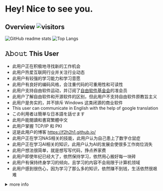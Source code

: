 Hey! Nice to see you.
========

## Overview ![visitors](https://visitor-badge.glitch.me/badge?page_id=f2h2h1.f2h2h1)
<!-- ![GitHub User's stars](https://img.shields.io/github/stars/f2h2h1?label=github&style=social) -->

![GitHub readme stats](https://github-readme-stats.vercel.app/api?username=f2h2h1&theme=dark)
![Top Langs](https://github-readme-stats.vercel.app/api/top-langs/?username=f2h2h1&theme=dark)

## 𝙰𝚋𝚘𝚞𝚝 This User
- 此用户正在积极地寻找新的工作机会
- 此用户热爱互联网行业并关注行业动态
- 此用户有较强的学习能力和学习意愿
- 此用户有良好的编码风格，会注重代码的可重用性和可读性
- 此用户支持自由软件运动，并订阅了[自由软件基金会](https://www.fsf.org/)的准会员
- 此用户了解自由软件和开源软件的区别，但此用户不支持自由软件原教旨主义
- 此用户是务实的，并不排斥 Windows 这类闭源的商业软件
- This user can communicate in English with the help of google translation
- この利用者は簡単な日本語を話せます
- 此用戶能閱讀和書寫繁體中文
- 此用户掌握 TCP/IP 和 PKI
- 这是此用户的博客 https://f2h2h1.github.io/
- 此用户正在学习NAS相关的技能，此用户认为自己患上了数字仓鼠症
- 此用户正在学习AI相关的知识，此用户认为AI的发展会使很多工作岗位消失
- 此用户想法很简单，就是想写写代码，挣点养家费
- 此用户即使年纪已经大了，依然保持学习，依然用心搬好每一块砖
- 此用户有保持终身学习的倾向，且学习的内容不会局限于计算机领域
- 此用户感到很伤心，因为学习了那么多的知识，依然赚不到钱，生活依然很艰难

<details>
<summary>more info</summary>

## Skills
- 掌握PHP，掌握Composer，掌握Yii2，ThinkPHP，larveral，CI等常用框架，了解psr规范
- 掌握SQL，掌握MySQL，熟悉数据库设计原则，了解MongoDB，了解mancache，redis等缓存的使用
- 掌握JavaScript、jQuery、Chrome开发者工具，了解css3和less，了解vue，react，熟悉前后端分离机制，了解基本的浏览器渲染及网络传输过程
- 掌握git，了解githook，了解svn，会部署远程git仓库，会使用Swagger，apiDoc等工具
- 了解postman、seleniun、playwright、PHPUnit、codeception、Jmeter、ab等测试工具
- 了解xdebug，会通过xdebug的profiler文件寻找性能瓶颈，会部署xdebug远程调试和多服务器调试
- 了解HTTP、WebSocket、DNS、TCP、UDP、IP等网络协议，了解 socket 接口
- 了解常见的Web安全问题及防范方法，了解 lts 协议，了解rsa，des等加密算法
- 了解Linux服务器的配置和管理，能独立搭建LNMP/LAMP环境，会使用宝塔面板，会写shell运维脚本，会编译安装php，apahce等常用软件
- 了解nginx和apache，会配置https，url重写，反向代理，负载均衡，虚拟站点
- 会使用systemctl，cron，supervisor，curl，netcat，psalm，php-cs-fixer等工具
- 会使用RainLoop，exim，Dovecot部署邮件服务器
- 了解Jenkins，GitLab-CI，GitHub Actions，有CI/CD的经验
- 掌握docker容器，会使用 dockerfile docker-compose，了解k8s，有分布式集群的构建和管理经验
- 掌握C语言，有linux编程经验，会makefile脚本，了解JAVA，C#等后端语言
- 熟悉Python，了解爬虫原理，掌握正则表达式，了解xpath
- 有处理高并发经验，了解常见的网站优化方法，了解常见的seo技巧
- 有开放平台接口对接经验，有微信公众号开发经验，有微信小程序后台开发经验
- 有 cms 开发经验，有 wordpress 插件开发经验，有 magento2 模块开发经验
- 有对接 支付宝，微信支付，paypal，firstdata，AsiaPay 接口的经验
- 了解编译原理，会处理各种字符编码，会使用Antlr，Peg.js等工具创建 DSL
- 会使用 ollama 在本地部署 deepseek-r1:30b phi4 llama3.2 等常见的大模型，会使用 langchain 构建智能体
- 会调用 openai 或 gamma 的接口，实现联网搜索 智能客服 生成文本 生成文档(word excel ppt pdf) 等功能

## Development tools
- VSCode
- Firefox/Edge
- Git
- DBeaver Community/phpMyAdmin/Adminer
- phpRedisAdmin
- docker

<details>
<summary>contact</summary>

- this user's public key is here
    ```
    -----BEGIN PGP PUBLIC KEY BLOCK-----

    mQGNBGDz8bwBDADHa8q/B2oUK0nUuKIDE81Kw15L59/4GFCSJjfsAis3ywkawi7X
    6NB6glzSRLsnoYx92mG7s4R9koWTBP7mDB6nYCDzId5jp3b/BrthiyyEhCECJyDR
    hyCbV+nW6tVpsavhSh7XPfTXraNKav9GEk/LFabfO+sYP86R7gOGoiK3RVbhbtME
    9uzzW5VRCgp6rLrB5BxbhkcP5e4e4dvrL5nBzhJO6J670b+005vlR/97qUxsXwnK
    BolW8isAjePReKyvkt9oDo78r86/+CQgM1S53fPoUbA7kPg2v3+1dPbi7GVm2ziw
    /JxYIFxidVaVexfTo9KmKjbj3L9B3q67Fs6HcGqyrhNMGRgY4B/OfPP3GaELyqU1
    YFNGmXWDlYRhV4mxxItSs6blSvBFlN5pReqqP3ec/FtqDTd1oDgIm1DsAacxhfKp
    D1ZC9ZndX7GFxd92/FJkO/5I37KkDPCzlUfOgYBv8slBGk+XLGKFGv8JqbG5j3Y3
    EoL2sWuJ3AVaPhEAEQEAAbQhYTIxMzEyMjEzMCA8bVA2aUIxaEJAb3V0bG9vay5j
    b20+iQHUBBMBCAA+FiEEnQgPleyyXWeeJ2tbMQrzLmRUw00FAmDz8bwCGwMFCQPC
    ZwAFCwkIBwIGFQoJCAsCBBYCAwECHgECF4AACgkQMQrzLmRUw02S5gv/UsSaPpal
    XOytJ3uREtY3vAUW1AfQZztdRqmtsIcZ3wdZjXmoSi/6v17jMZv2fRdxBv/yYdhH
    XDPUmN7Uuxe5bkYqYfapQ0EIBBXS9zrT1ehT4t1r6YBFCQuOY1Xsb2nkBFZOdk72
    S71SLOXyBV3CIAZGSqH2sWP2fRMxwbGS6OaUUO2J+5IILz+WJVE05sbVq22PpZ2P
    V8tknq7ZLrXV7FTRp/o4OS1vzjO1GIVMub16/tKiPj2RpWR2MVQFO6lGr60haoWh
    wtb35She3iwtPIruiXMTYsQ+XXNO9ovogXPq9hgwYWJVp0e7mj4oZ/i9QUTJxHMZ
    uflT6FjQjFAps9wzabFtLj49d3I9SUNfejRdHl4mrpImPVC3FQ13aJGBDY/i91Xf
    sJfF6AjKf1o534ZhIbL+VARF4sP6vmrikG0I+05q3DjLA/SV4tSdpjUb6B+XTihK
    zWqVcnKDzV15f1udfzRqujZhWjBwQzznD6gjq6U0L7vnfvO/EU+CPUAxuQGNBGDz
    8bwBDADOP6MMlv+cy8L/OrT9hSD3npWasJxJJp9Ig4mEYUIwG1Xykjmnqvs/NE/+
    6SK60pPDAK0xCVa1M3IjOKryJfY5vDDFSz+aRKfTh0vweWFJNeSBjthiL7GjSh2l
    I+f4PgryHV6w2mJIT3yuGhpgCBKZkIw8SRJD4dgOHq1e1+plWCo9XQPAhlOvB5L4
    bShsgBA5m4YB1roFMsWAmqJbjy134etgXVReCWaK0yc7TPrZGlgaBTU5C3KBVWF8
    P4xP5kiG/UExwBvp/acniwKWs9MV8LPVva6YgLeOnU9lJdqmhdnHi1oWlDgiKufJ
    HZt4cD9TAaVnT74QiA5FgDKO1dSZMcrF2PWGbiB69JHNaQjOF9egnlDSNipdCoY6
    0VKMKRJWyIaSxdU40xut1iLntdkYyPF38lwevAfkgymeGuIk+YP0EqD8U2fBbB59
    RWp/wY6FdD8mK4avExh1oVB6+Vi6D18Q2Wefwt0xDf7rey/neQncBXgiE34X9kGy
    uepCGVcAEQEAAYkBvAQYAQgAJhYhBJ0ID5Xssl1nnidrWzEK8y5kVMNNBQJg8/G8
    AhsMBQkDwmcAAAoJEDEK8y5kVMNN0QwL/jFySfLWavUIQqLsssl88eGiMMISrWJK
    UfDhRAlECWqmTIqaBz1dpSjUk7Udks7Ju3nmxrUyYqRR4Z+ACPQpzBQviwPXx5nR
    kdQKh83OkRIrfmA9S6NmKzAdg/rGUy13XmFjeyhsgYT1KxZIHBGZbiBtYTwIdnA4
    kvs6Ven1BwzAe+EwhsoUG3jyKAn5lpD8x2Vx/Wu1sZWvlB2rFUS5O7YDMxVjunbb
    Y+U9lWzvsHrLYFbyEnYje+dle0sSAwqx9cK7Ql82wTk4fVubfll/xRhxJz8IEZxX
    qhBBIcHEOR1yWxLSljcD2TMMewdsTBKZGI/A3SI+QyMrD6bi+RKJawY787FD8TbI
    sv40zvzAZSR2H7tbwImZ5p1cW5T59xudTUdT7C3KCrxsBB1jcf0ayNoT0oMlbj6i
    hTiu5B0t42HlS46LSADJB9k/NDY9puD8oV7d8Gm2bnUyCY6A/qR9A5cgDUhuQsRr
    eDjj5Ff4OvLE4INgUV2H9VbpaNpBbi+K8g==
    =0Rfn
    -----END PGP PUBLIC KEY BLOCK-----
    ```

- use this email to contact this user
    ```
    echo "bVA2aUIxaEJAb3V0bG9vay5jb20K" | base64 -d
    ```

</details>

<!--
<details>
<summary> </summary>
- <span style="filter: invert(1) opacity(30%);">此用户是乐观的，并认为人类的未来是美好的，尽管当前社会存在各种问题（悬殊的贫富差距，COVID-19，宗教冲突，...）    
此用户相信共产主义会实现    
此用户是唯物主义者    
此用户希望能为社会的发展贡献一点微小的力量
</span>
</details>
-->

<!--
Communism have to become true
Communism will become true
-->
